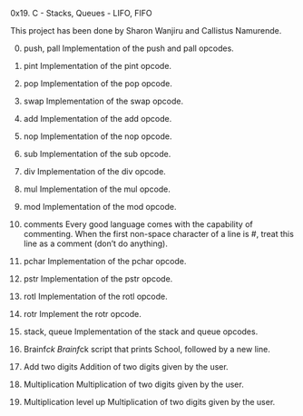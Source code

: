 0x19. C - Stacks, Queues - LIFO, FIFO

This project has been done by Sharon Wanjiru and Callistus Namurende.

0. push, pall
Implementation of the push and pall opcodes.

1. pint
Implementation of the pint opcode.

2. pop
Implementation of the pop opcode.

3. swap
Implementation of the swap opcode.

4. add
Implementation of the add opcode.

5. nop
Implementation of the nop opcode.

6. sub
Implementation of the sub opcode.

7. div
Implementation of the div opcode.

8. mul
Implementation of the mul opcode.

9. mod
Implementation of the mod opcode.

10. comments
Every good language comes with the capability of commenting. When the first non-space character of a line is #, treat this line as a comment (don’t do anything).

11. pchar
Implementation of the pchar opcode.

12. pstr
Implementation of the pstr opcode.

13. rotl
Implementation of the rotl opcode.

14. rotr
Implement the rotr opcode.

15. stack, queue
Implementation of the stack and queue opcodes.

16. Brainf*ck
Brainf*ck script that prints School, followed by a new line.

17. Add two digits
Addition of two digits given by the user.

18. Multiplication
Multiplication of two digits given by the user.

19. Multiplication level up
Multiplication of two digits given by the user.
